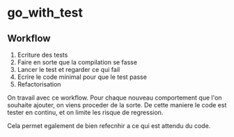 # go_with_test

## Workflow

1. Ecriture des tests
2. Faire en sorte que la compilation se fasse
3. Lancer le test et regarder ce qui fail
4. Ecrire le code minimal pour que le test passe
5. Refactorisation

On travail avec ce workflow. Pour chaque nouveau comportement que l'on souhaite ajouter, on viens proceder de la sorte. De cette maniere le code est tester en continu, et on limite les risque de regression.

Cela permet egalement de bien refecnhir a ce qui est attendu du code.
